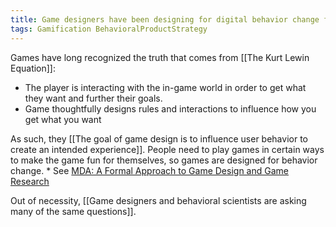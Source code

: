 ```yaml
---
title: Game designers have been designing for digital behavior change for longer than just about anyone
tags: Gamification BehavioralProductStrategy
---
```

Games have long recognized the truth that comes from [[The Kurt Lewin Equation]]:

* The player is interacting with the in-game world in order to get what they want and further their goals. 
* Game thoughtfully designs rules and interactions to influence how you get what you want

As such, they [[The goal of game design is to influence user behavior to create an intended experience]]. People need to play games in certain ways to make the game fun for themselves, so games are designed for behavior change.
	*	See [MDA: A Formal Approach to Game Design and Game Research](https://users.cs.northwestern.edu/~hunicke/MDA.pdf)

Out of necessity, [[Game designers and behavioral scientists are asking many of the same questions]].